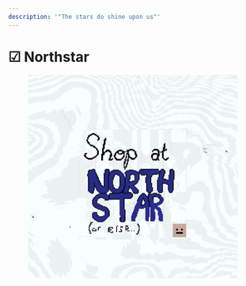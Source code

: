 ```yaml
---
description: '"The stars do shine upon us"'
---
```


# ☑ Northstar

<figure><img src="../../../../.gitbook/assets/image (12).png" alt=""><figcaption></figcaption></figure>
